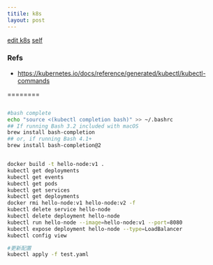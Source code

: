 ```yaml
---
titile: k8s
layout: post
---
```


[edit k8s](https://github.com/haiy/haiy.github.io/edit/master/k8s.md)
[self](https://haihome.top/k8s)

### Refs
* https://kubernetes.io/docs/reference/generated/kubectl/kubectl-commands


========


```bash

#bash complete
echo "source <(kubectl completion bash)" >> ~/.bashrc
## If running Bash 3.2 included with macOS
brew install bash-completion
## or, if running Bash 4.1+
brew install bash-completion@2


docker build -t hello-node:v1 .
kubectl get deployments
kubectl get events
kubectl get pods
kubectl get services
kubectl get deployments
docker rmi hello-node:v1 hello-node:v2 -f
kubectl delete service hello-node
kubectl delete deployment hello-node
kubectl run hello-node --image=hello-node:v1 --port=8080
kubectl expose deployment hello-node --type=LoadBalancer
kubectl config view

#更新配置
kubectl apply -f test.yaml
```
